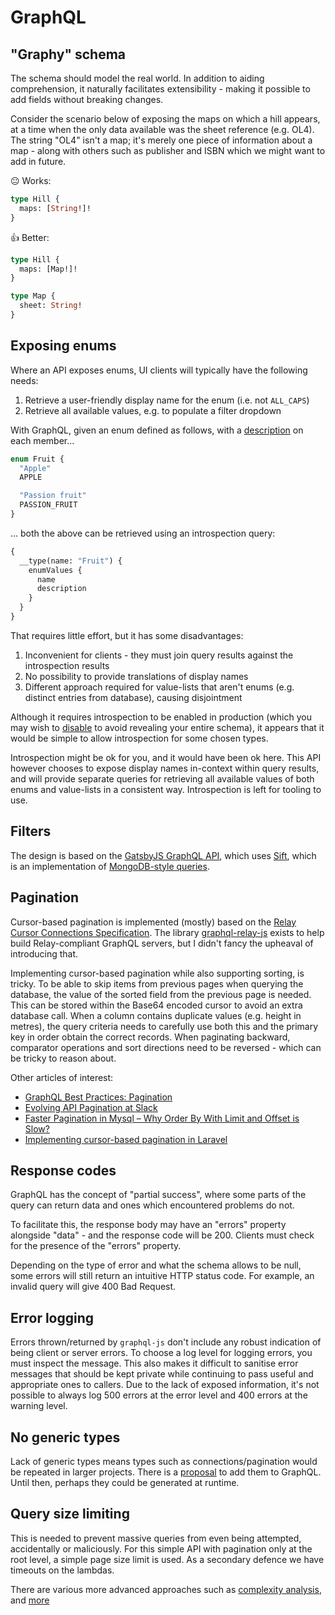 # GraphQL

## "Graphy" schema

The schema should model the real world. In addition to aiding comprehension, it naturally facilitates extensibility - making it possible to add fields without breaking changes.

Consider the scenario below of exposing the maps on which a hill appears, at a time when the only data available was the sheet reference (e.g. OL4). The string "OL4" isn't a map; it's merely one piece of information about a map - along with others such as publisher and ISBN which we might want to add in future.

😐 Works:

```graphql
type Hill {
  maps: [String!]!
}
```

👍 Better:

```graphql
type Hill {
  maps: [Map!]!
}

type Map {
  sheet: String!
}
```

## Exposing enums

Where an API exposes enums, UI clients will typically have the following needs:

1. Retrieve a user-friendly display name for the enum (i.e. not `ALL_CAPS`)
1. Retrieve all available values, e.g. to populate a filter dropdown

With GraphQL, given an enum defined as follows, with a [description](https://graphql.github.io/graphql-spec/June2018/#sec-Descriptions) on each member...

```graphql
enum Fruit {
  "Apple"
  APPLE

  "Passion fruit"
  PASSION_FRUIT
}
```

... both the above can be retrieved using an introspection query:

```graphql
{
  __type(name: "Fruit") {
    enumValues {
      name
      description
    }
  }
}
```

That requires little effort, but it has some disadvantages:

1. Inconvenient for clients - they must join query results against the introspection results
1. No possibility to provide translations of display names
1. Different approach required for value-lists that aren't enums (e.g. distinct entries from database), causing disjointment

Although it requires introspection to be enabled in production (which you may wish to [disable](https://github.com/helfer/graphql-disable-introspection) to avoid revealing your entire schema), it appears that it would be simple to allow introspection for some chosen types.

Introspection might be ok for you, and it would have been ok here. This API however chooses to expose display names in-context within query results, and will provide separate queries for retrieving all available values of both enums and value-lists in a consistent way. Introspection is left for tooling to use.

## Filters

The design is based on the [GatsbyJS GraphQL API](https://www.gatsbyjs.org/docs/graphql-reference/#filter), which uses [Sift](https://www.npmjs.com/package/sift), which is an implementation of [MongoDB-style queries](https://docs.mongodb.com/manual/reference/operator/query/).

## Pagination

Cursor-based pagination is implemented (mostly) based on the [Relay Cursor Connections Specification](https://facebook.github.io/relay/graphql/connections.htm). The library [graphql-relay-js](https://github.com/graphql/graphql-relay-js) exists to help build Relay-compliant GraphQL servers, but I didn't fancy the upheaval of introducing that.

Implementing cursor-based pagination while also supporting sorting, is tricky. To be able to skip items from previous pages when querying the database, the value of the sorted field from the previous page is needed. This can be stored within the Base64 encoded cursor to avoid an extra database call. When a column contains duplicate values (e.g. height in metres), the query criteria needs to carefully use both this and the primary key in order obtain the correct records. When paginating backward, comparator operations and sort directions need to be reversed - which can be tricky to reason about.

Other articles of interest:

- [GraphQL Best Practices: Pagination](https://graphql.org/learn/pagination/)
- [Evolving API Pagination at Slack](https://slack.engineering/evolving-api-pagination-at-slack-1c1f644f8e12)
- [Faster Pagination in Mysql – Why Order By With Limit and Offset is Slow?](https://www.eversql.com/faster-pagination-in-mysql-why-order-by-with-limit-and-offset-is-slow)
- [Implementing cursor-based pagination in Laravel](https://simonkollross.de/posts/implementing-cursor-based-pagination-in-laravel)

## Response codes

GraphQL has the concept of "partial success", where some parts of the query can return data and ones which encountered problems do not.

To facilitate this, the response body may have an "errors" property alongside "data" - and the response code will be 200. Clients must check for the presence of the "errors" property.

Depending on the type of error and what the schema allows to be null, some errors will still return an intuitive HTTP status code. For example, an invalid query will give 400 Bad Request.

## Error logging

Errors thrown/returned by `graphql-js` don't include any robust indication of being client or server errors. To choose a log level for logging errors, you must inspect the message. This also makes it difficult to sanitise error messages that should be kept private while continuing to pass useful and appropriate ones to callers. Due to the lack of exposed information, it's not possible to always log 500 errors at the error level and 400 errors at the warning level.

## No generic types

Lack of generic types means types such as connections/pagination would be repeated in larger projects. There is a [proposal](https://github.com/graphql/graphql-spec/issues/190) to add them to GraphQL. Until then, perhaps they could be generated at runtime.

## Query size limiting

This is needed to prevent massive queries from even being attempted, accidentally or maliciously. For this simple API with pagination only at the root level, a simple page size limit is used. As a secondary defence we have timeouts on the lambdas.

There are various more advanced approaches such as [complexity analysis](https://blog.apollographql.com/securing-your-graphql-api-from-malicious-queries-16130a324a6b), and [more](https://medium.com/workflowgen/graphql-query-timeout-and-complexity-management-fab4d7315d8d)
